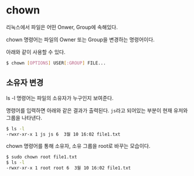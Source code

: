 # chown 

리눅스에서 파일은 어떤 Onwer, Group에 속해있다.

chown 명령어는 파일의 Owner 또는 Group을 변경하는 명령어이다.

아래와 같이 사용할 수 있다.

```bash
$ chown [OPTIONS] USER[:GROUP] FILE...
```

## 소유자 변경
ls -l 명령어는 파일의 소유자가 누구인지 보여준다.

명령어를 입력하면 아래와 같은 결과가 출력된다. `js`라고 되어있는 부분이 현재 유저와 그룹을 나타낸다.

```bash
$ ls -l
-rwxr-xr-x 1 js js 6  3월 10 16:02 file1.txt
```

chown 명령어를 통해 소유자, 소유 그룹을 root로 바꾸는 모습이다.

```bash
$ sudo chown root file1.txt
$ ls -l
-rwxr-xr-x 1 root root 6  3월 10 16:02 file1.txt
```